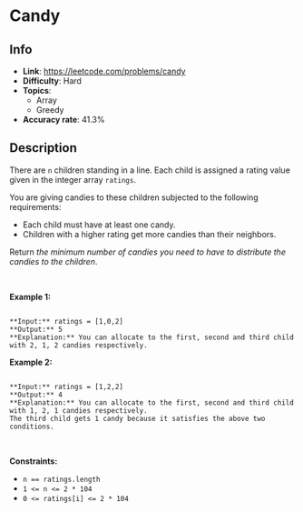 # Candy

## Info  
- **Link**: https://leetcode.com/problems/candy
- **Difficulty**: Hard  
- **Topics**:   
    - Array
    - Greedy
- **Accuracy rate**: 41.3%  

## Description  
    
There are `n` children standing in a line. Each child is assigned a rating value given in the integer array `ratings`.


You are giving candies to these children subjected to the following requirements:


* Each child must have at least one candy.
* Children with a higher rating get more candies than their neighbors.


Return *the minimum number of candies you need to have to distribute the candies to the children*.


 


**Example 1:**



```

**Input:** ratings = [1,0,2]
**Output:** 5
**Explanation:** You can allocate to the first, second and third child with 2, 1, 2 candies respectively.

```

**Example 2:**



```

**Input:** ratings = [1,2,2]
**Output:** 4
**Explanation:** You can allocate to the first, second and third child with 1, 2, 1 candies respectively.
The third child gets 1 candy because it satisfies the above two conditions.

```

 


**Constraints:**


* `n == ratings.length`
* `1 <= n <= 2 * 104`
* `0 <= ratings[i] <= 2 * 104`


  
    